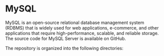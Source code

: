 # MySQL

MySQL is an open-source relational database management system (RDBMS) that is widely used for web applications, e-commerce, and other applications that require high-performance, scalable, and reliable storage. The source code for MySQL Server is available on GitHub.

The repository is organized into the following directories:


